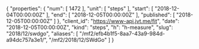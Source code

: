 {
  "properties": {
    "num": [
      1472
    ],
    "unit": [
      "steps"
    ],
    "start": [
      "2018-12-04T00:00:00Z"
    ],
    "end": [
      "2018-12-05T00:00:00Z"
    ],
    "published": [
      "2018-12-05T00:00:00Z"
    ]
  },
  "client_id": "https://www-api.jvt.me/fit",
  "date": "2018-12-05T00:00:00Z",
  "kind": "steps",
  "h": "h-measure",
  "slug": "2018/12/swdgo",
  "aliases": [
    "/mf2/efb4b1f5-8aa7-43a9-984d-a94dc757a3e1/",
    "/mf2/2018/12/SWdGo"
  ]
}
